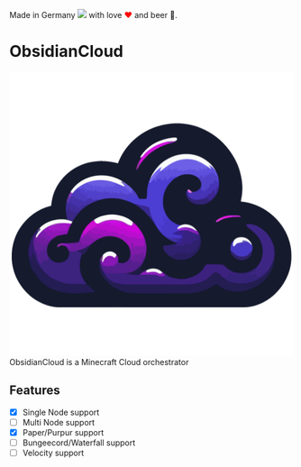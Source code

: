 Made in Germany <img src="https://upload.wikimedia.org/wikipedia/commons/thumb/b/ba/Flag_of_Germany.svg/2560px-Flag_of_Germany.svg.png" width="20"> with love <font color="red">❤</font> and beer 🍺.
# ObsidianCloud
<img src="icon.png" alt="ObsidianCloud Icon"><br>
ObsidianCloud is a Minecraft Cloud orchestrator
## Features
- [x] Single Node support
- [ ] Multi Node support
- [x] Paper/Purpur support
- [ ] Bungeecord/Waterfall support
- [ ] Velocity support
